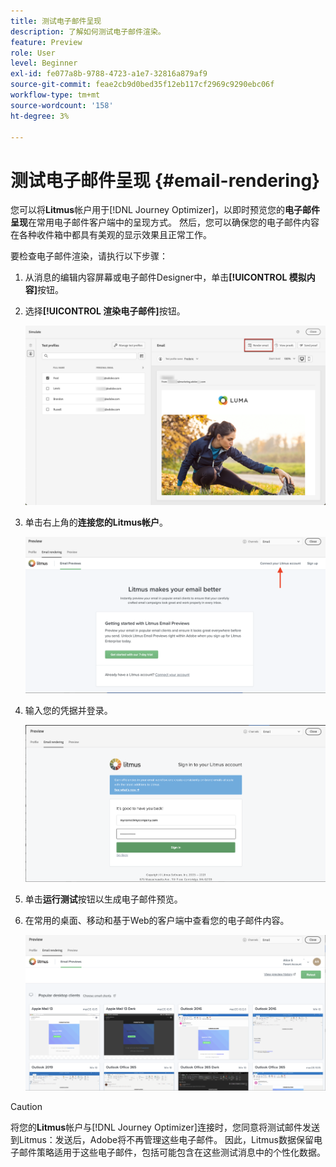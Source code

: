 ```yaml
---
title: 测试电子邮件呈现
description: 了解如何测试电子邮件渲染。
feature: Preview
role: User
level: Beginner
exl-id: fe077a8b-9788-4723-a1e7-32816a879af9
source-git-commit: feae2cb9d0bed35f12eb117cf2969c9290ebc06f
workflow-type: tm+mt
source-wordcount: '158'
ht-degree: 3%

---
```


# 测试电子邮件呈现 {#email-rendering}

您可以将&#x200B;**Litmus**&#x200B;帐户用于[!DNL Journey Optimizer]，以即时预览您的&#x200B;**电子邮件呈现**&#x200B;在常用电子邮件客户端中的呈现方式。 然后，您可以确保您的电子邮件内容在各种收件箱中都具有美观的显示效果且正常工作。

要检查电子邮件渲染，请执行以下步骤：

1. 从消息的编辑内容屏幕或电子邮件Designer中，单击&#x200B;**[!UICONTROL 模拟内容]**&#x200B;按钮。

1. 选择&#x200B;**[!UICONTROL 渲染电子邮件]**&#x200B;按钮。

   ![](../email/assets/email-rendering-button.png)

1. 单击右上角的&#x200B;**连接您的Litmus帐户**。

   ![](../email/assets/email-rendering-litmus.png)

1. 输入您的凭据并登录。

   ![](../email/assets/email-rendering-credentials.png)

1. 单击&#x200B;**运行测试**&#x200B;按钮以生成电子邮件预览。

1. 在常用的桌面、移动和基于Web的客户端中查看您的电子邮件内容。

   ![](../email/assets/email-rendering-previews.png)

>[!CAUTION]
>
>将您的&#x200B;**Litmus**&#x200B;帐户与[!DNL Journey Optimizer]连接时，您同意将测试邮件发送到Litmus：发送后，Adobe将不再管理这些电子邮件。 因此，Litmus数据保留电子邮件策略适用于这些电子邮件，包括可能包含在这些测试消息中的个性化数据。
